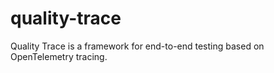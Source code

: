 # quality-trace
Quality Trace is a framework for end-to-end testing based on OpenTelemetry tracing.
